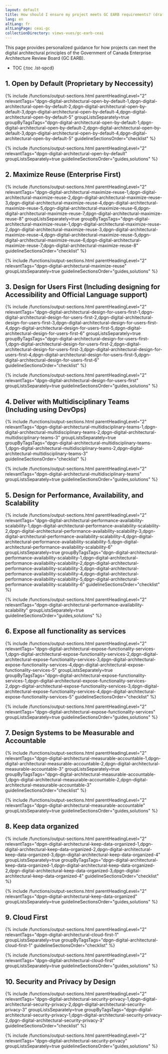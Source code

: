 ```yaml
---
layout: default
title: How should I ensure my project meets GC EARB requirements? (draft)
lang: en
altLang: fr
altLangPage: ceai-gc
collectionDirectory: views-vues/gc-earb-ceai
---
```


This page provides personalized guidance for how projects can meet the digital architectural principles of the Government of Canada Enterprise Architecture Review Board (GC EARB).

<!-- markdownlint-disable MD032 -->
- TOC
{:toc .lst-spcd}
<!-- markdownlint-enable MD032 -->

<section>

## 1. Open by Default (Proprietary by Neccessity)

{% include /functions/output-sections.html parentHeadingLevel="2" relevantTags="dpgn-digital-architectural-open-by-default-1,dpgn-digital-architectural-open-by-default-2,dpgn-digital-architectural-open-by-default-3,dpgn-digital-architectural-open-by-default-4,dpgn-digital-architectural-open-by-default-5" groupListsSeparately=true groupByTagsTags="dpgn-digital-architectural-open-by-default-1,dpgn-digital-architectural-open-by-default-2,dpgn-digital-architectural-open-by-default-3,dpgn-digital-architectural-open-by-default-4,dpgn-digital-architectural-open-by-default-5" guidelineSectionsOrder="checklist" %}

{% include /functions/output-sections.html parentHeadingLevel="2" relevantTags="dpgn-digital-architectural-open-by-default" groupListsSeparately=true guidelineSectionsOrder="guides,solutions" %}

</section>

<section>

## 2. Maximize Reuse (Enterprise First)

{% include /functions/output-sections.html parentHeadingLevel="2" relevantTags="dpgn-digital-architectural-maximize-reuse-1,dpgn-digital-architectural-maximize-reuse-2,dpgn-digital-architectural-maximize-reuse-3,dpgn-digital-architectural-maximize-reuse-4,dpgn-digital-architectural-maximize-reuse-5,dpgn-digital-architectural-maximize-reuse-6,dpgn-digital-architectural-maximize-reuse-7,dpgn-digital-architectural-maximize-reuse-8" groupListsSeparately=true groupByTagsTags="dpgn-digital-architectural-maximize-reuse-1,dpgn-digital-architectural-maximize-reuse-2,dpgn-digital-architectural-maximize-reuse-3,dpgn-digital-architectural-maximize-reuse-4,dpgn-digital-architectural-maximize-reuse-5,dpgn-digital-architectural-maximize-reuse-6,dpgn-digital-architectural-maximize-reuse-7,dpgn-digital-architectural-maximize-reuse-8" guidelineSectionsOrder="checklist" %}

{% include /functions/output-sections.html parentHeadingLevel="2" relevantTags="dpgn-digital-architectural-maximize-reuse" groupListsSeparately=true guidelineSectionsOrder="guides,solutions" %}

</section>

<section>

## 3. Design for Users First (Including designing for Accessibility and Official Language support)

{% include /functions/output-sections.html parentHeadingLevel="2" relevantTags="dpgn-digital-architectural-design-for-users-first-1,dpgn-digital-architectural-design-for-users-first-2,dpgn-digital-architectural-design-for-users-first-3,dpgn-digital-architectural-design-for-users-first-4,dpgn-digital-architectural-design-for-users-first-5,dpgn-digital-architectural-design-for-users-first-6" groupListsSeparately=true groupByTagsTags="dpgn-digital-architectural-design-for-users-first-1,dpgn-digital-architectural-design-for-users-first-2,dpgn-digital-architectural-design-for-users-first-3,dpgn-digital-architectural-design-for-users-first-4,dpgn-digital-architectural-design-for-users-first-5,dpgn-digital-architectural-design-for-users-first-6" guidelineSectionsOrder="checklist" %}

{% include /functions/output-sections.html parentHeadingLevel="2" relevantTags="dpgn-digital-architectural-design-for-users-first" groupListsSeparately=true guidelineSectionsOrder="guides,solutions" %}

</section>

<section>

## 4. Deliver with Multidisciplinary Teams (Including using DevOps)

{% include /functions/output-sections.html parentHeadingLevel="2" relevantTags="dpgn-digital-architectural-multidisciplinary-teams-1,dpgn-digital-architectural-multidisciplinary-teams-2,dpgn-digital-architectural-multidisciplinary-teams-3" groupListsSeparately=true groupByTagsTags="dpgn-digital-architectural-multidisciplinary-teams-1,dpgn-digital-architectural-multidisciplinary-teams-2,dpgn-digital-architectural-multidisciplinary-teams-3" guidelineSectionsOrder="checklist" %}

{% include /functions/output-sections.html parentHeadingLevel="2" relevantTags="dpgn-digital-architectural-multidisciplinary-teams" groupListsSeparately=true guidelineSectionsOrder="guides,solutions" %}

</section>

<section>

## 5. Design for Performance, Availability, and Scalability

{% include /functions/output-sections.html parentHeadingLevel="2" relevantTags="dpgn-digital-architectural-performance-availability-scalability-1,dpgn-digital-architectural-performance-availability-scalability-2,dpgn-digital-architectural-performance-availability-scalability-3,dpgn-digital-architectural-performance-availability-scalability-4,dpgn-digital-architectural-performance-availability-scalability-5,dpgn-digital-architectural-performance-availability-scalability-6" groupListsSeparately=true groupByTagsTags="dpgn-digital-architectural-performance-availability-scalability-1,dpgn-digital-architectural-performance-availability-scalability-2,dpgn-digital-architectural-performance-availability-scalability-3,dpgn-digital-architectural-performance-availability-scalability-4,dpgn-digital-architectural-performance-availability-scalability-5,dpgn-digital-architectural-performance-availability-scalability-6" guidelineSectionsOrder="checklist" %}

{% include /functions/output-sections.html parentHeadingLevel="2" relevantTags="dpgn-digital-architectural-performance-availability-scalability" groupListsSeparately=true guidelineSectionsOrder="guides,solutions" %}

</section>

<section>

## 6. Expose all functionality as services

{% include /functions/output-sections.html parentHeadingLevel="2" relevantTags="dpgn-digital-architectural-expose-functionality-services-1,dpgn-digital-architectural-expose-functionality-services-2,dpgn-digital-architectural-expose-functionality-services-3,dpgn-digital-architectural-expose-functionality-services-4,dpgn-digital-architectural-expose-functionality-services-5" groupListsSeparately=true groupByTagsTags="dpgn-digital-architectural-expose-functionality-services-1,dpgn-digital-architectural-expose-functionality-services-2,dpgn-digital-architectural-expose-functionality-services-3,dpgn-digital-architectural-expose-functionality-services-4,dpgn-digital-architectural-expose-functionality-services-5" guidelineSectionsOrder="checklist" %}

{% include /functions/output-sections.html parentHeadingLevel="2" relevantTags="dpgn-digital-architectural-expose-functionality-services" groupListsSeparately=true guidelineSectionsOrder="guides,solutions" %}

</section>

<section>

## 7. Design Systems to be Measurable and Accountable

{% include /functions/output-sections.html parentHeadingLevel="2" relevantTags="dpgn-digital-architectural-measurable-accountable-1,dpgn-digital-architectural-measurable-accountable-2,dpgn-digital-architectural-measurable-accountable-3" groupListsSeparately=true groupByTagsTags="dpgn-digital-architectural-measurable-accountable-1,dpgn-digital-architectural-measurable-accountable-2,dpgn-digital-architectural-measurable-accountable-3" guidelineSectionsOrder="checklist" %}

{% include /functions/output-sections.html parentHeadingLevel="2" relevantTags="dpgn-digital-architectural-measurable-accountable" groupListsSeparately=true guidelineSectionsOrder="guides,solutions" %}

</section>

<section>

## 8. Keep data organized

{% include /functions/output-sections.html parentHeadingLevel="2" relevantTags="dpgn-digital-architectural-keep-data-organized-1,dpgn-digital-architectural-keep-data-organized-2,dpgn-digital-architectural-keep-data-organized-3,dpgn-digital-architectural-keep-data-organized-4" groupListsSeparately=true groupByTagsTags="dpgn-digital-architectural-keep-data-organized-1,dpgn-digital-architectural-keep-data-organized-2,dpgn-digital-architectural-keep-data-organized-3,dpgn-digital-architectural-keep-data-organized-4" guidelineSectionsOrder="checklist" %}

{% include /functions/output-sections.html parentHeadingLevel="2" relevantTags="dpgn-digital-architectural-keep-data-organized" groupListsSeparately=true guidelineSectionsOrder="guides,solutions" %}

</section>

<section>

## 9. Cloud First

{% include /functions/output-sections.html parentHeadingLevel="2" relevantTags="dpgn-digital-architectural-cloud-first-1" groupListsSeparately=true groupByTagsTags="dpgn-digital-architectural-cloud-first-1" guidelineSectionsOrder="checklist" %}

{% include /functions/output-sections.html parentHeadingLevel="2" relevantTags="dpgn-digital-architectural-cloud-first" groupListsSeparately=true guidelineSectionsOrder="guides,solutions" %}

</section>

<section>

## 10. Security and Privacy by Design

{% include /functions/output-sections.html parentHeadingLevel="2" relevantTags="dpgn-digital-architectural-security-privacy-1,dpgn-digital-architectural-security-privacy-2,dpgn-digital-architectural-security-privacy-3" groupListsSeparately=true groupByTagsTags="dpgn-digital-architectural-security-privacy-1,dpgn-digital-architectural-security-privacy-2,dpgn-digital-architectural-security-privacy-3" guidelineSectionsOrder="checklist" %}

{% include /functions/output-sections.html parentHeadingLevel="2" relevantTags="dpgn-digital-architectural-security-privacy" groupListsSeparately=true guidelineSectionsOrder="guides,solutions" %}

</section>
